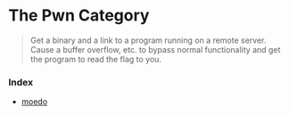 # The Pwn Category

> Get a binary and a link to a program running on a remote server.  Cause a buffer overflow, etc. to bypass normal functionality and get the program to read the flag to you.

### Index

- [moedo](moedo)